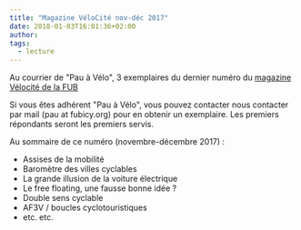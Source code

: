 ```yaml
---
title: "Magazine VéloCité nov-déc 2017"
date: 2018-01-03T16:01:36+02:00
author:
tags:
  - lecture
---
```


Au courrier de "Pau à Vélo", 3 exemplaires du dernier numéro du [magazine
Vélocité de la FUB](https://www.fub.fr/velocite)

Si vous êtes adhérent "Pau à Vélo", vous pouvez contacter nous contacter par
mail (pau at fubicy.org) pour en obtenir un exemplaire. Les premiers répondants
seront les premiers servis.

Au sommaire de ce numéro (novembre-décembre 2017) :

* Assises de la mobilité
* Baromètre des villes cyclables
* La grande illusion de la voiture électrique
* Le free floating, une fausse bonne idée ?
* Double sens cyclable
* AF3V / boucles cyclotouristiques
* etc. etc.
